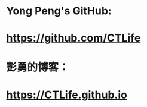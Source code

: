 # Yong Peng's GitHub:                           
# https://github.com/CTLife                    
# 彭勇的博客：                     
# https://CTLife.github.io                 
